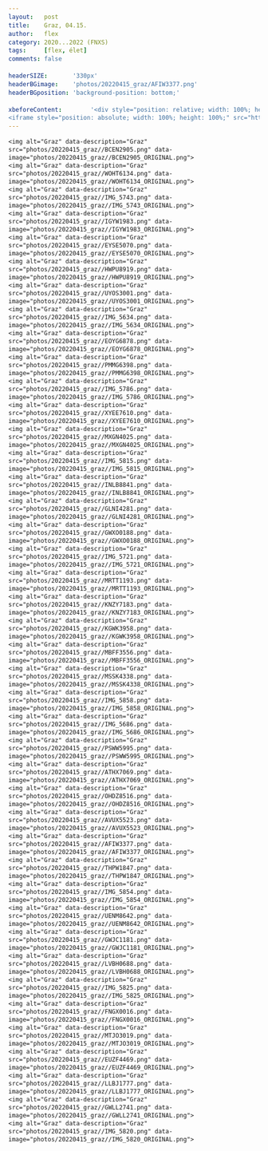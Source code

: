 ```yaml
---
layout:   post
title:    Graz, 04.15.
author:   flex
category: 2020...2022 (FNXS)
tags:     [flex, élet]
comments: false

headerSIZE:       '330px'
headerBGimage:    'photos/20220415_graz/AFIW3377.png'
headerBGposition: 'background-position: bottom;'

xbeforeContent:		   '<div style="position: relative; width: 100%; height: 0; padding-bottom: 56.25%;">
<iframe style="position: absolute; width: 100%; height: 100%;" src="https://www.youtube.com/embed/ySO6BHVXtz4" title="YouTube video player" frameborder="0" allow="accelerometer; autoplay; clipboard-write; encrypted-media; gyroscope; picture-in-picture" allowfullscreen></iframe></div>'
---
```


<p><div id="gallery202204" style="">

	<img alt="Graz" data-description="Graz" src="photos/20220415_graz//BCEN2905.png" data-image="photos/20220415_graz//BCEN2905_ORIGINAL.png">
	<img alt="Graz" data-description="Graz" src="photos/20220415_graz//WOHT6134.png" data-image="photos/20220415_graz//WOHT6134_ORIGINAL.png">
	<img alt="Graz" data-description="Graz" src="photos/20220415_graz//IMG_5743.png" data-image="photos/20220415_graz//IMG_5743_ORIGINAL.png">
	<img alt="Graz" data-description="Graz" src="photos/20220415_graz//IGYW1983.png" data-image="photos/20220415_graz//IGYW1983_ORIGINAL.png">
	<img alt="Graz" data-description="Graz" src="photos/20220415_graz//EYSE5070.png" data-image="photos/20220415_graz//EYSE5070_ORIGINAL.png">
	<img alt="Graz" data-description="Graz" src="photos/20220415_graz//HWPU8919.png" data-image="photos/20220415_graz//HWPU8919_ORIGINAL.png">
	<img alt="Graz" data-description="Graz" src="photos/20220415_graz//UYOS3001.png" data-image="photos/20220415_graz//UYOS3001_ORIGINAL.png">
	<img alt="Graz" data-description="Graz" src="photos/20220415_graz//IMG_5634.png" data-image="photos/20220415_graz//IMG_5634_ORIGINAL.png">
	<img alt="Graz" data-description="Graz" src="photos/20220415_graz//EOYG6878.png" data-image="photos/20220415_graz//EOYG6878_ORIGINAL.png">
	<img alt="Graz" data-description="Graz" src="photos/20220415_graz//PMMG6398.png" data-image="photos/20220415_graz//PMMG6398_ORIGINAL.png">
	<img alt="Graz" data-description="Graz" src="photos/20220415_graz//IMG_5786.png" data-image="photos/20220415_graz//IMG_5786_ORIGINAL.png">
	<img alt="Graz" data-description="Graz" src="photos/20220415_graz//XYEE7610.png" data-image="photos/20220415_graz//XYEE7610_ORIGINAL.png">
	<img alt="Graz" data-description="Graz" src="photos/20220415_graz//MXGN4025.png" data-image="photos/20220415_graz//MXGN4025_ORIGINAL.png">
	<img alt="Graz" data-description="Graz" src="photos/20220415_graz//IMG_5815.png" data-image="photos/20220415_graz//IMG_5815_ORIGINAL.png">
	<img alt="Graz" data-description="Graz" src="photos/20220415_graz//INLB8841.png" data-image="photos/20220415_graz//INLB8841_ORIGINAL.png">
	<img alt="Graz" data-description="Graz" src="photos/20220415_graz//GLNI4281.png" data-image="photos/20220415_graz//GLNI4281_ORIGINAL.png">
	<img alt="Graz" data-description="Graz" src="photos/20220415_graz//GWXO0188.png" data-image="photos/20220415_graz//GWXO0188_ORIGINAL.png">
	<img alt="Graz" data-description="Graz" src="photos/20220415_graz//IMG_5721.png" data-image="photos/20220415_graz//IMG_5721_ORIGINAL.png">
	<img alt="Graz" data-description="Graz" src="photos/20220415_graz//MRTT1193.png" data-image="photos/20220415_graz//MRTT1193_ORIGINAL.png">
	<img alt="Graz" data-description="Graz" src="photos/20220415_graz//KNZY7183.png" data-image="photos/20220415_graz//KNZY7183_ORIGINAL.png">
	<img alt="Graz" data-description="Graz" src="photos/20220415_graz//KGWK3958.png" data-image="photos/20220415_graz//KGWK3958_ORIGINAL.png">
	<img alt="Graz" data-description="Graz" src="photos/20220415_graz//MBFF3556.png" data-image="photos/20220415_graz//MBFF3556_ORIGINAL.png">
	<img alt="Graz" data-description="Graz" src="photos/20220415_graz//MSSK4338.png" data-image="photos/20220415_graz//MSSK4338_ORIGINAL.png">
	<img alt="Graz" data-description="Graz" src="photos/20220415_graz//IMG_5858.png" data-image="photos/20220415_graz//IMG_5858_ORIGINAL.png">
	<img alt="Graz" data-description="Graz" src="photos/20220415_graz//IMG_5686.png" data-image="photos/20220415_graz//IMG_5686_ORIGINAL.png">
	<img alt="Graz" data-description="Graz" src="photos/20220415_graz//PSWW5995.png" data-image="photos/20220415_graz//PSWW5995_ORIGINAL.png">
	<img alt="Graz" data-description="Graz" src="photos/20220415_graz//ATHX7069.png" data-image="photos/20220415_graz//ATHX7069_ORIGINAL.png">
	<img alt="Graz" data-description="Graz" src="photos/20220415_graz//OHDZ8516.png" data-image="photos/20220415_graz//OHDZ8516_ORIGINAL.png">
	<img alt="Graz" data-description="Graz" src="photos/20220415_graz//AVUX5523.png" data-image="photos/20220415_graz//AVUX5523_ORIGINAL.png">
	<img alt="Graz" data-description="Graz" src="photos/20220415_graz//AFIW3377.png" data-image="photos/20220415_graz//AFIW3377_ORIGINAL.png">
	<img alt="Graz" data-description="Graz" src="photos/20220415_graz//THPW1847.png" data-image="photos/20220415_graz//THPW1847_ORIGINAL.png">
	<img alt="Graz" data-description="Graz" src="photos/20220415_graz//IMG_5854.png" data-image="photos/20220415_graz//IMG_5854_ORIGINAL.png">
	<img alt="Graz" data-description="Graz" src="photos/20220415_graz//UENM8642.png" data-image="photos/20220415_graz//UENM8642_ORIGINAL.png">
	<img alt="Graz" data-description="Graz" src="photos/20220415_graz//GWJC1181.png" data-image="photos/20220415_graz//GWJC1181_ORIGINAL.png">
	<img alt="Graz" data-description="Graz" src="photos/20220415_graz//LVBH0688.png" data-image="photos/20220415_graz//LVBH0688_ORIGINAL.png">
	<img alt="Graz" data-description="Graz" src="photos/20220415_graz//IMG_5825.png" data-image="photos/20220415_graz//IMG_5825_ORIGINAL.png">
	<img alt="Graz" data-description="Graz" src="photos/20220415_graz//FNGX0016.png" data-image="photos/20220415_graz//FNGX0016_ORIGINAL.png">
	<img alt="Graz" data-description="Graz" src="photos/20220415_graz//MTJO3019.png" data-image="photos/20220415_graz//MTJO3019_ORIGINAL.png">
	<img alt="Graz" data-description="Graz" src="photos/20220415_graz//EUZF4469.png" data-image="photos/20220415_graz//EUZF4469_ORIGINAL.png">
	<img alt="Graz" data-description="Graz" src="photos/20220415_graz//LLBJ1777.png" data-image="photos/20220415_graz//LLBJ1777_ORIGINAL.png">
	<img alt="Graz" data-description="Graz" src="photos/20220415_graz//GWLL2741.png" data-image="photos/20220415_graz//GWLL2741_ORIGINAL.png">
	<img alt="Graz" data-description="Graz" src="photos/20220415_graz//IMG_5820.png" data-image="photos/20220415_graz//IMG_5820_ORIGINAL.png">

</div></p>

<script type="text/javascript"> 
											   
	jQuery( document ).ready( function() { jQuery( "#gallery202204" ).unitegallery( {

		tiles_space_between_cols:      10,
		tiles_justified_space_between: 10,
		//tiles_col_width:               500,
		tile_enable_shadow:            true,
			tile_shadow_h: 			   3,			//position of horizontal shadow
			tile_shadow_v: 			   3,			//position of vertical shadow
			tile_shadow_blur: 		   5,			//shadow blur
			tile_shadow_spread: 	   2,			//shadow spread
			tile_shadow_color: 		   "#2B2B2B",	//shadow color

		theme_gallery_padding:         0,
		tiles_type: 				   "justified",

		gallery_width: 				   "100%",
		tiles_exact_width: 			   false,

		gallery_control_keyboard:      true,

	} ) } );

</script>